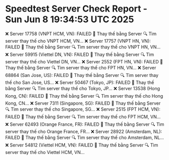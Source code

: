 # Speedtest Server Check Report - Sun Jun  8 19:34:53 UTC 2025

❌ Server 17758 (VNPT HCM, VN): FAILED
🔄 Thay thế bằng Server 🔍 Tìm server thay thế cho VNPT HCM, VN...
❌ Server 17757 (VNPT HN, VN): FAILED
🔄 Thay thế bằng Server 🔍 Tìm server thay thế cho VNPT HN, VN...
❌ Server 59915 (Viettel DN, VN): FAILED
🔄 Thay thế bằng Server 🔍 Tìm server thay thế cho Viettel DN, VN...
❌ Server 2552 (FPT HN, VN): FAILED
🔄 Thay thế bằng Server 🔍 Tìm server thay thế cho FPT HN, VN...
❌ Server 68864 (San Jose, US): FAILED
🔄 Thay thế bằng Server 🔍 Tìm server thay thế cho San Jose, US...
❌ Server 50467 (Tokyo, JP): FAILED
🔄 Thay thế bằng Server 🔍 Tìm server thay thế cho Tokyo, JP...
❌ Server 13538 (Hong Kong, CN): FAILED
🔄 Thay thế bằng Server 🔍 Tìm server thay thế cho Hong Kong, CN...
❌ Server 7311 (Singapore, SG): FAILED
🔄 Thay thế bằng Server 🔍 Tìm server thay thế cho Singapore, SG...
❌ Server 2515 (FPT HCM, VN): FAILED
🔄 Thay thế bằng Server 🔍 Tìm server thay thế cho FPT HCM, VN...
❌ Server 62493 (Orange France, FR): FAILED
🔄 Thay thế bằng Server 🔍 Tìm server thay thế cho Orange France, FR...
❌ Server 28922 (Amsterdam, NL): FAILED
🔄 Thay thế bằng Server 🔍 Tìm server thay thế cho Amsterdam, NL...
❌ Server 54812 (Viettel HCM, VN): FAILED
🔄 Thay thế bằng Server 🔍 Tìm server thay thế cho Viettel HCM, VN...

